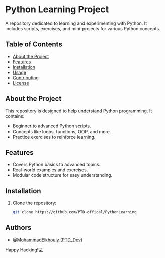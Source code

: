 # Python Learning Project

A repository dedicated to learning and experimenting with Python. It includes scripts, exercises, and mini-projects for various Python concepts.

## Table of Contents

- [About the Project](#about-the-project)
- [Features](#features)
- [Installation](#installation)
- [Usage](#usage)
- [Contributing](#contributing)
- [License](#license)

## About the Project

This repository is designed to help understand Python programming. It contains:

- Beginner to advanced Python scripts.
- Concepts like loops, functions, OOP, and more.
- Practice exercises to reinforce learning.

## Features

- Covers Python basics to advanced topics.
- Real-world examples and exercises.
- Modular code structure for easy understanding.

## Installation

1. Clone the repository:
   ```bash
   git clone https://github.com/PTD-offical/PythonLearning
   ```

## Authors

- [@MohammadElkhouly (PTD_Dev)](https://github.com/PTD-offical/)

Happy Hacking!💻